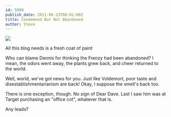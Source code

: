 ```yaml
---
id: 5890
publish_date: 2011-06-23T06:01:08Z
title: Condemned But Not Abandoned
author: Steve
---
```

![](http://www.flagstafffrenzy.org/wp-content/uploads/2011/06/abandoned.jpg)

All this blog needs is a fresh coat of paint

Who can blame Dennis for thinking the Frenzy had been abandoned? I mean, the odors went away, the plants grew back, and cheer returned to the world.

Well, world, we've got news for you. Just like Voldemort, poor taste and disestablishmentarianism are back! Okay, I suppose the smell's back too.

There is one exception, though. No sign of Dear Dave. Last I saw him was at Target purchasing an "office cot", whatever that is.

Any leads?